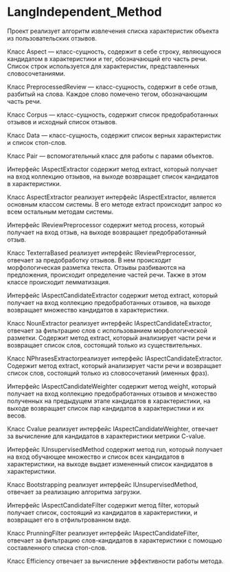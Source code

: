 # LangIndependent_Method

Проект реализует алгоритм извлечения списка характеристик объекта из пользовательских отзывов.

Класс Aspect — класс-сущность, содержит в себе строку, являющуюся кандидатом в характеристики и тег, обозначающий его часть речи. Список строк используется для характеристик, представленных словосочетаниями.

Класс PreprocessedReview — класс-сущность, содержит в себе отзыв, разбитый на слова. Каждое слово помечено тегом, обозначающим часть речи.

Класс Corpus — класс-сущность, содержит список предобработанных отзывов и исходный список отзывов.

Класс Data — класс-сущность, содержит список верных характеристик и список стоп-слов.

Класс Pair — вспомогательный класс для работы с парами объектов.

Интерфейс IAspectExtractor содержит метод extract, который получает на вход коллекцию отзывов, на выходе возвращает список кандидатов в характеристики.

Класс AspectExtractor реализует интерфейс IAspectExtractor, является основным классом системы. В его методе extract происходит запрос ко всем остальным методам системы.

Интерфейс IReviewPreprocessor содержит метод process, который получает на вход отзыв, на выходе возвращает предобработанный отзыв.

Класс TexterraBased реализует интерфейс IReviewPreprocessor, отвечает за предобработку отзывов. В нем происходит морфологическая разметка текста. Отзывы разбиваются на предложения, происходит определение частей речи. Также в этом классе происходит лемматизация.

Интерфейс IAspectCandidateExtractor содержит метод extract, который получает на вход коллекцию предобработанных отзывов, на выходе возвращает множество кандидатов в характеристики.

Класс NounExtractor реализует интерфейс IAspectCandidateExtractor, отвечает за фильтрацию слов с использованием морфологической разметки. Содержит метод extract, который анализирует части речи и возвращает список слов, состоящий только из существительных.

Класс NPhrasesExtractorреализует интерфейс IAspectCandidateExtractor. Содержит метод extract, который анализирует части речи и возвращает список слов, состоящий только из словосочетаний (именных фраз).

Интерфейс IAspectCandidateWeighter содержит метод weight, который получает на вход коллекцию предобработанных отзывов и множество полученных на предыдущем этапе кандидатов в характеристики, на выходе возвращает список пар кандидатов в характеристики и их весов.

Класс Cvalue реализует интерфейс IAspectCandidateWeighter, отвечает за вычисление для кандидатов в характеристики метрики C-value.

Интерфейс IUnsupervisedMethod содержит метод run, который получает на вход обучающее множество и список всех кандидатов в характеристики, на выходе выдает измененный список кандидатов в характеристики.

Класс Bootstrapping реализует интерфейс IUnsupervisedMethod, отвечает за реализацию алгоритма загрузки.

Интерфейс IAspectCandidateFilter содержит метод filter, который получает список, состоящий из кандидатов в характеристики, и возвращает его в отфильтрованном виде.

Класс PrunningFilter реализует интерфейс IAspectCandidateFilter, отвечает за фильтрацию слов-кандидатов в характеристики с помощью составленного списка стоп-слов.

Класс Efficiency отвечает за вычисление эффективности работы метода.
